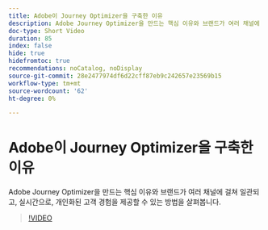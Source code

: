 ```yaml
---
title: Adobe이 Journey Optimizer을 구축한 이유
description: Adobe Journey Optimizer을 만드는 핵심 이유와 브랜드가 여러 채널에 걸쳐 일관되고, 실시간으로, 개인화된 고객 경험을 제공할 수 있는 방법을 살펴봅니다.
doc-type: Short Video
duration: 85
index: false
hide: true
hidefromtoc: true
recommendations: noCatalog, noDisplay
source-git-commit: 28e2477974df6d22cff87eb9c242657e23569b15
workflow-type: tm+mt
source-wordcount: '62'
ht-degree: 0%

---
```



# Adobe이 Journey Optimizer을 구축한 이유

Adobe Journey Optimizer을 만드는 핵심 이유와 브랜드가 여러 채널에 걸쳐 일관되고, 실시간으로, 개인화된 고객 경험을 제공할 수 있는 방법을 살펴봅니다.

<!-- 62_S520_3442520_84_why-adobe-built-journey-optimizer -->
>[!VIDEO](https://video.tv.adobe.com/v/3460504/?learn=on&enablevpops=true&captions=kor)
